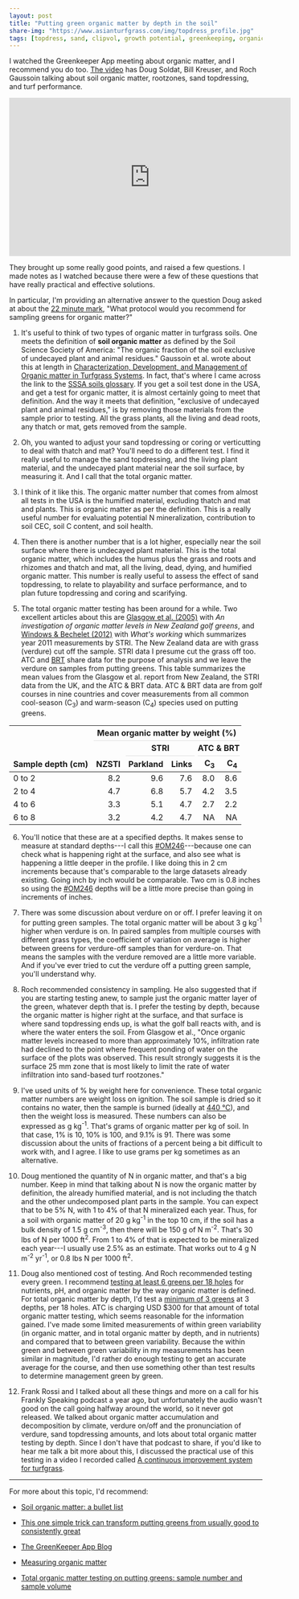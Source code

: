 ```yaml
---
layout: post
title: "Putting green organic matter by depth in the soil"
share-img: "https://www.asianturfgrass.com/img/topdress_profile.jpg"
tags: [topdress, sand, clipvol, growth potential, greenkeeping, organic matter]
---
```


I watched the Greenkeeper App meeting about organic matter, and I recommend you do too. [The video](https://youtu.be/LJ2q2ctoMv8) has Doug Soldat, Bill Kreuser, and Roch Gaussoin talking about soil organic matter, rootzones, sand topdressing, and turf performance.

<iframe width="560" height="315" src="https://www.youtube.com/embed/LJ2q2ctoMv8" frameborder="0" allow="accelerometer; autoplay; encrypted-media; gyroscope; picture-in-picture" allowfullscreen></iframe>

They brought up some really good points, and raised a few questions. I made notes as I watched because there were a few of these questions that have really practical and effective solutions. 

In particular, I'm providing an alternative answer to the question Doug asked at about the [22 minute mark](https://youtu.be/LJ2q2ctoMv8?t=1320), "What protocol would you recommend for sampling greens for organic matter?"

1. It's useful to think of two types of organic matter in turfgrass soils. One meets the definition of **soil organic matter** as defined by the Soil Science Society of America: "The organic fraction of the soil exclusive of undecayed plant and animal residues." Gaussoin et al. wrote about this at length in [Characterization, Development, and Management of Organic matter in Turfgrass Systems](https://onlinelibrary.wiley.com/doi/abs/10.2134/agronmonogr56.c12). In fact, that's where I came across the link to the [SSSA soils glossary](https://www.soils.org/publications/soils-glossary). If you get a soil test done in the USA, and get a test for organic matter, it is almost certainly going to meet that definition. And the way it meets that definition, "exclusive of undecayed plant and animal residues," is by removing those materials from the sample prior to testing. All the grass plants, all the living and dead roots, any thatch or mat, gets removed from the sample.

2. Oh, you wanted to adjust your sand topdressing or coring or verticutting to deal with thatch and mat? You'll need to do a different test. I find it really useful to manage the sand topdressing, and the living plant material, and the undecayed plant material near the soil surface, by measuring it. And I call that the total organic matter. 

3. I think of it like this. The organic matter number that comes from almost all tests in the USA is the humified material, excluding thatch and mat and plants. This is organic matter as per the definition. This is a really useful number for evaluating potential N mineralization, contribution to soil CEC, soil C content, and soil health. 

4. Then there is another number that is a lot higher, especially near the soil surface where there is undecayed plant material. This is the total organic matter, which includes the humus plus the grass and roots and rhizomes and thatch and mat, all the living, dead, dying, and humified organic matter. This number is really useful to assess the effect of sand topdressing, to relate to playability and surface performance, and to plan future topdressing and coring and scarifying.

5. The total organic matter testing has been around for a while. Two excellent articles about this are [Glasgow et al. (2005)](https://archive.lib.msu.edu/tic/its/articles/2005jou1078.pdf) with *An investigation of organic matter levels in New Zealand golf greens*, and [Windows & Bechelet (2012)](https://stri.lib.msu.edu/itb/articles/257-14.pdf) with *What's working* which summarizes year 2011 measurements by STRI. The New Zealand data are with grass (verdure) cut off the sample. STRI data I presume cut the grass off too. ATC and [BRT](https://brtagronomy.com/) share data for the purpose of analysis and we leave the verdure on samples from putting greens. This table summarizes the mean values from the Glasgow et al. report from New Zealand, the STRI data from the UK, and the ATC & BRT data. ATC & BRT data are from golf courses in nine countries and cover measurements from all common cool-season (C<sub>3</sub>) and warm-season (C<sub>4</sub>) species used on putting greens.

<table class="table table-striped table-hover table-condensed table-responsive" style="margin-left: auto; margin-right: auto;">
 <thead>
<tr>
<th style="border-bottom:hidden" colspan="1"></th>
<th style="border-bottom:hidden; padding-bottom:0; padding-left:3px;padding-right:3px;text-align: center; " colspan="5"><div style="border-bottom: 1px solid #ddd; padding-bottom: 5px; ">Mean organic matter by weight (%)</div></th>
</tr>
<tr>
<th style="border-bottom:hidden" colspan="2"></th>
<th style="border-bottom:hidden; padding-bottom:0; padding-left:3px;padding-right:3px;text-align: center; " colspan="2"><div style="border-bottom: 1px solid #ddd; padding-bottom: 5px; ">STRI</div></th>
<th style="border-bottom:hidden; padding-bottom:0; padding-left:3px;padding-right:3px;text-align: center; " colspan="2"><div style="border-bottom: 1px solid #ddd; padding-bottom: 5px; ">ATC &amp; BRT</div></th>
</tr>
  <tr>
   <th style="text-align:left;"> Sample depth (cm) </th>
   <th style="text-align:right;"> NZSTI </th>
   <th style="text-align:right;"> Parkland </th>
   <th style="text-align:right;"> Links </th>
   <th style="text-align:right;"> C<sub>3</sub> </th>
   <th style="text-align:right;"> C<sub>4</sub> </th>
  </tr>
 </thead>
<tbody>
  <tr>
   <td style="text-align:left;"> 0 to 2 </td>
   <td style="text-align:right;"> 8.2 </td>
   <td style="text-align:right;"> 9.6 </td>
   <td style="text-align:right;"> 7.6 </td>
   <td style="text-align:right;"> 8.0 </td>
   <td style="text-align:right;"> 8.6 </td>
  </tr>
  <tr>
   <td style="text-align:left;"> 2 to 4 </td>
   <td style="text-align:right;"> 4.7 </td>
   <td style="text-align:right;"> 6.8 </td>
   <td style="text-align:right;"> 5.7 </td>
   <td style="text-align:right;"> 4.2 </td>
   <td style="text-align:right;"> 3.5 </td>
  </tr>
  <tr>
   <td style="text-align:left;"> 4 to 6 </td>
   <td style="text-align:right;"> 3.3 </td>
   <td style="text-align:right;"> 5.1 </td>
   <td style="text-align:right;"> 4.7 </td>
   <td style="text-align:right;"> 2.7 </td>
   <td style="text-align:right;"> 2.2 </td>
  </tr>
  <tr>
   <td style="text-align:left;"> 6 to 8 </td>
   <td style="text-align:right;"> 3.2 </td>
   <td style="text-align:right;"> 4.2 </td>
   <td style="text-align:right;"> 4.7 </td>
   <td style="text-align:right;"> NA </td>
   <td style="text-align:right;"> NA </td>
  </tr>
</tbody>
</table>

6. You'll notice that these are at a specified depths. It makes sense to measure at standard depths---I call this [#OM246](https://twitter.com/hashtag/OM246?src=hashtag_click)---because one can check what is happening right at the surface, and also see what is happening a little deeper in the profile. I like doing this in 2 cm increments because that's comparable to the large datasets already existing. Going inch by inch would be comparable. Two cm is 0.8 inches so using the [#OM246](https://twitter.com/hashtag/OM246?src=hashtag_click) depths will be a little more precise than going in increments of inches.

7. There was some discussion about verdure on or off. I prefer leaving it on for putting green samples. The total organic matter will be about 3 g kg<sup>-1</sup> higher when verdure is on. In paired samples from multiple courses with different grass types, the coefficient of variation on average is higher between greens for verdure-off samples than for verdure-on. That means the samples with the verdure removed are a little more variable. And if you've ever tried to cut the verdure off a putting green sample, you'll understand why.

8. Roch recommended consistency in sampling. He also suggested that if you are starting testing anew, to sample just the organic matter layer of the green, whatever depth that is. I prefer the testing by depth, because the organic matter is higher right at the surface, and that surface is where sand topdressing ends up, is what the golf ball reacts with, and is where the water enters the soil. From Glasgow et al., "Once organic matter levels increased to more than approximately 10%, infiltration rate had declined to the point where frequent ponding of water on the surface of the plots was observed. This result strongly suggests it is the surface 25 mm zone that is most likely to limit the rate of water infiltration into sand-based turf rootzones."

9. I've used units of % by weight here for convenience. These total organic matter numbers are weight loss on ignition. The soil sample is dried so it contains no water, then the sample is burned (ideally at [440 °C](https://www.asianturfgrass.com/2019-06-14-measuring-organic-matter-ignition-temperature/)), and then the weight loss is measured. These numbers can also be expressed as g kg<sup>-1</sup>. That's grams of organic matter per kg of soil. In that case, 1% is 10, 10% is 100, and 9.1% is 91. There was some discussion about the units of fractions of a percent being a bit difficult to work with, and I agree. I like to use grams per kg sometimes as an alternative.

10. Doug mentioned the quantity of N in organic matter, and that's a big number. Keep in mind that talking about N is now the organic matter by definition, the already humified material, and is not including the thatch and the other undecomposed plant parts in the sample. You can expect that to be 5% N, with 1 to 4% of that N mineralized each year. Thus, for a soil with organic matter of 20 g kg<sup>-1</sup> in the top 10 cm, if the soil has a bulk density of 1.5 g cm<sup>-3</sup>, then there will be 150 g of N m<sup>-2</sup>. That's 30 lbs of N per 1000 ft<sup>2</sup>. From 1 to 4% of that is expected to be mineralized each year---I usually use 2.5% as an estimate. That works out to 4 g N m<sup>-2</sup> yr<sup>-1</sup>, or 0.8 lbs N per 1000 ft<sup>2</sup>.

11. Doug also mentioned cost of testing. And Roch recommended testing every green. I recommend [testing at least 6 greens per 18 holes](https://www.asianturfgrass.com/2020-02-09-composite-samples-7/) for nutrients, pH, and organic matter by the way organic matter is defined. For total organic matter by depth, I'd test a [minimum of 3 greens](https://www.asianturfgrass.com/2019-07-29-total-organic-matter-testing-sample-size/) at 3 depths, per 18 holes. ATC is charging USD $300 for that amount of total organic matter testing, which seems reasonable for the information gained. I've made some limited measurements of within green variability (in organic matter, and in total organic matter by depth, and in nutrients) and compared that to between green variability. Because the within green and between green variability in my measurements has been similar in magnitude, I'd rather do enough testing to get an accurate average for the course, and then use something other than test results to determine management green by green. 

12. Frank Rossi and I talked about all these things and more on a call for his Frankly Speaking podcast a year ago, but unfortunately the audio wasn't good on the call going halfway around the world, so it never got released. We talked about organic matter accumulation and decomposition by climate, verdure on/off and the pronunciation of verdure, sand topdressing amounts, and lots about total organic matter testing by depth. Since I don't have that podcast to share, if you'd like to hear me talk a bit more about this, I discussed the practical use of this testing in a video I recorded called [A continuous improvement system for turfgrass](https://vimeo.com/micahwoods/improve).

---

For more about this topic, I'd recommend:

* [Soil organic matter: a bullet list](https://www.asianturfgrass.com/2020-02-17-soil-organic-matter-bullet-list/)

* [This one simple trick can transform putting greens from usually good to consistently great ](https://www.asianturfgrass.com/2019-06-25-one-simple-trick-better-greens/) 

* [The GreenKeeper App Blog](https://greenkeeper.blog/)

* [Measuring organic matter](https://www.asianturfgrass.com/2019-06-10-measuring-organic-matter/)

* [Total organic matter testing on putting greens: sample number and sample volume](https://www.asianturfgrass.com/2019-07-29-total-organic-matter-testing-sample-size/)



